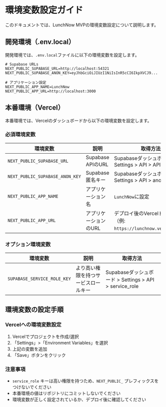 # 環境変数設定ガイド

このドキュメントでは、LunchNow MVPの環境変数設定について説明します。

## 開発環境（.env.local）

開発環境では、`.env.local`ファイルに以下の環境変数を設定します。

```
# Supabase URLs
NEXT_PUBLIC_SUPABASE_URL=http://localhost:54321
NEXT_PUBLIC_SUPABASE_ANON_KEY=eyJhbGciOiJIUzI1NiIsInR5cCI6IkpXVCJ9...

# アプリケーション設定
NEXT_PUBLIC_APP_NAME=LunchNow
NEXT_PUBLIC_APP_URL=http://localhost:3000
```

## 本番環境（Vercel）

本番環境では、Vercelのダッシュボードから以下の環境変数を設定します。

### 必須環境変数

| 環境変数 | 説明 | 取得方法 |
|---|---|---|
| `NEXT_PUBLIC_SUPABASE_URL` | Supabase APIのURL | Supabaseダッシュボード > Settings > API > API URL |
| `NEXT_PUBLIC_SUPABASE_ANON_KEY` | Supabase匿名キー | Supabaseダッシュボード > Settings > API > anon/public |
| `NEXT_PUBLIC_APP_NAME` | アプリケーション名 | `LunchNow`に設定 |
| `NEXT_PUBLIC_APP_URL` | アプリケーションのURL | デプロイ後のVercelドメイン（例: `https://lunchnow.vercel.app`） |

### オプション環境変数

| 環境変数 | 説明 | 取得方法 |
|---|---|---|
| `SUPABASE_SERVICE_ROLE_KEY` | より高い権限を持つサービスロールキー | Supabaseダッシュボード > Settings > API > service_role |

## 環境変数の設定手順

### Vercelへの環境変数設定

1. Vercelでプロジェクトを作成/選択
2. 「Settings」>「Environment Variables」を選択
3. 上記の変数を追加
4. 「Save」ボタンをクリック

### 注意事項

- `service_role` キーは高い権限を持つため、`NEXT_PUBLIC_` プレフィックスをつけないでください
- 本番環境の値はリポジトリにコミットしないでください
- 環境変数が正しく設定されているか、デプロイ後に確認してください

